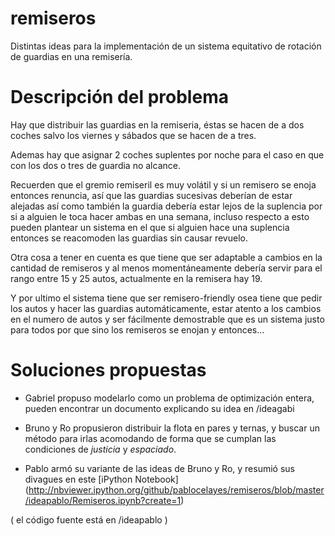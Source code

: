 remiseros
=========

Distintas ideas para la implementación de un sistema equitativo de rotación de guardias en una remisería.

Descripción del problema
=========

Hay que distribuir las guardias en la remiseria, éstas se hacen de a dos coches salvo los viernes y sábados que se hacen de a tres. 

Ademas hay que asignar 2 coches suplentes por noche para el caso en que con los dos o tres de guardia no alcance. 

Recuerden que el gremio remiseril es muy volátil y si un remisero se enoja entonces renuncia, así que las guardias sucesivas deberían de estar alejadas así como también la guardia debería estar lejos de la suplencia por si a alguien le toca hacer ambas en una semana, incluso respecto a esto pueden plantear un sistema en el que si alguien hace una suplencia entonces se reacomoden las guardias sin causar revuelo. 

Otra cosa a tener en cuenta es que tiene que ser adaptable a cambios en la cantidad de remiseros y al menos momentáneamente debería servir para el rango entre 15 y 25 autos, actualmente en la remisera hay 19.

Y por ultimo el sistema tiene que ser remisero-friendly osea tiene que pedir los autos y hacer las guardias automáticamente, estar atento a los cambios en el numero de autos y ser fácilmente demostrable que es un sistema justo para todos por que sino los remiseros se enojan y entonces...


Soluciones propuestas
========

- Gabriel propuso modelarlo como un problema de optimización entera, pueden encontrar un documento explicando su idea en /ideagabi

- Bruno y Ro propusieron distribuir la flota en pares y ternas, y buscar un método para irlas acomodando de forma que se cumplan las condiciones de *justicia* y *espaciado*.

- Pablo armó su variante de las ideas de Bruno y Ro, y resumió sus divagues en este [iPython Notebook] (http://nbviewer.ipython.org/github/pablocelayes/remiseros/blob/master/ideapablo/Remiseros.ipynb?create=1)

( el código fuente está en /ideapablo )

